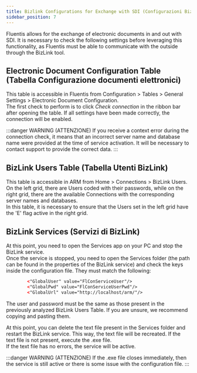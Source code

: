 ```yaml
---
title: Bizlink Configurations for Exchange with SDI (Configurazioni Bizlink per l'interscambio con lo SDI)
sidebar_position: 7
---
```


Fluentis allows for the exchange of electronic documents in and out with SDI. It is necessary to check the following settings before leveraging this functionality, as Fluentis must be able to communicate with the outside through the BizLink tool.

## Electronic Document Configuration Table (Tabella Configurazione documenti elettronici)

This table is accessible in Fluentis from Configuration > Tables > General Settings > Electronic Document Configuration.    
The first check to perform is to click *Check connection* in the ribbon bar after opening the table. If all settings have been made correctly, the connection will be enabled. 

:::danger WARNING (ATTENZIONE)
If you receive a context error during the connection check, it means that an incorrect server name and database name were provided at the time of service activation. It will be necessary to contact support to provide the correct data.
:::


## BizLink Users Table (Tabella Utenti BizLink)

This table is accessible in ARM from Home > Connections > BizLink Users.    
On the left grid, there are Users coded with their passwords, while on the right grid, there are the available Connections with the corresponding server names and databases.  
In this table, it is necessary to ensure that the Users set in the left grid have the 'E' flag active in the right grid. 


## BizLink Services (Servizi di BizLink)

At this point, you need to open the Services app on your PC and stop the BizLink service.     
Once the service is stopped, you need to open the Services folder (the path can be found in the properties of the BizLink service) and check the keys inside the configuration file. They must match the following:

```xml
        <"GlobalUser" value="FlConServiceUser"/>
        <"GlobalPwd" value="FlConServiceUserPwd"/>
        <"GlobalUrl" value="http://localhost/arm/"/>
```
The user and password must be the same as those present in the previously analyzed BizLink Users Table. If you are unsure, we recommend copying and pasting them.      

At this point, you can delete the text file present in the Services folder and restart the BizLink service. This way, the text file will be recreated. If the text file is not present, execute the .exe file.    
If the text file has no errors, the service will be active. 

:::danger WARNING (ATTENZIONE)
If the .exe file closes immediately, then the service is still active or there is some issue with the configuration file.
:::